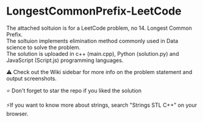 # LongestCommonPrefix-LeetCode

The attached soltuion is for a LeetCode problem, no 14. Longest Common Prefix. <br>
The soltuion implements elimination method commonly used in Data science to solve the problem.  <br>
The solution is uploaded in c++ (main.cpp), Python (solution.py) and JavaScript (Script.js) programming languages. <br>

⚠️ Check out the Wiki sidebar for more info on the problem statement and output screenshots.

⭐ Don't forget to star the repo if you liked the solution

⚡If you want to know more about strings, search "Strings STL C++" on your browser.
